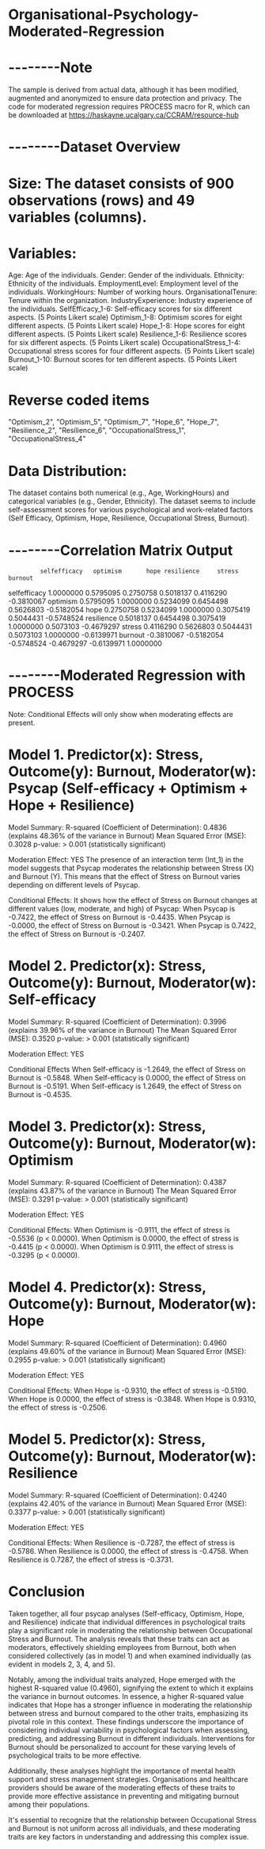 # Organisational-Psychology-Moderated-Regression

# --------Note
The sample is derived from actual data, although it has been modified, augmented and anonymized to ensure data protection and privacy.
The code for moderated regression requires PROCESS macro for R, which can be downloaded at https://haskayne.ucalgary.ca/CCRAM/resource-hub

# --------Dataset Overview

# Size: The dataset consists of 900 observations (rows) and 49 variables (columns).

# Variables:
Age: Age of the individuals.
Gender: Gender of the individuals.
Ethnicity: Ethnicity of the individuals.
EmploymentLevel: Employment level of the individuals.
WorkingHours: Number of working hours.
OrganisationalTenure: Tenure within the organization.
IndustryExperience: Industry experience of the individuals.
SelfEfficacy_1-6: Self-efficacy scores for six different aspects. (5 Points Likert scale)
Optimism_1-8: Optimism scores for eight different aspects. (5 Points Likert scale)
Hope_1-8: Hope scores for eight different aspects. (5 Points Likert scale)
Resilience_1-6: Resilience scores for six different aspects. (5 Points Likert scale)
OccupationalStress_1-4: Occupational stress scores for four different aspects. (5 Points Likert scale)
Burnout_1-10: Burnout scores for ten different aspects. (5 Points Likert scale)

# Reverse coded items
"Optimism_2", "Optimism_5", "Optimism_7", "Hope_6", "Hope_7", "Resilience_2", "Resilience_6", "OccupationalStress_1", "OccupationalStress_4"

# Data Distribution:

The dataset contains both numerical (e.g., Age, WorkingHours) and categorical variables (e.g., Gender, Ethnicity).
The dataset seems to include self-assessment scores for various psychological and work-related factors (Self Efficacy, Optimism, Hope, Resilience, Occupational Stress, Burnout).

# --------Correlation Matrix Output
             selfefficacy   optimism       hope resilience     stress    burnout
selfefficacy    1.0000000  0.5795095  0.2750758  0.5018137  0.4116290 -0.3810067
optimism        0.5795095  1.0000000  0.5234099  0.6454498  0.5626803 -0.5182054
hope            0.2750758  0.5234099  1.0000000  0.3075419  0.5044431 -0.5748524
resilience      0.5018137  0.6454498  0.3075419  1.0000000  0.5073103 -0.4679297
stress          0.4116290  0.5626803  0.5044431  0.5073103  1.0000000 -0.6139971
burnout        -0.3810067 -0.5182054 -0.5748524 -0.4679297 -0.6139971  1.0000000

# --------Moderated Regression with PROCESS
Note: Conditional Effects will only show when moderating effects are present.

# Model 1. Predictor(x): Stress, Outcome(y): Burnout, Moderator(w): Psycap (Self-efficacy + Optimism + Hope + Resilience)

Model Summary:
R-squared (Coefficient of Determination): 0.4836 (explains 48.36% of the variance in Burnout)
Mean Squared Error (MSE): 0.3028
p-value: > 0.001 (statistically significant)

Moderation Effect: YES 
The presence of an interaction term (Int_1) in the model suggests that Psycap moderates the relationship between Stress (X) and Burnout (Y). This means that the effect of Stress on Burnout varies depending on different levels of Psycap.

Conditional Effects:
It shows how the effect of Stress on Burnout changes at different values (low, moderate, and high) of Psycap:
When Psycap is -0.7422, the effect of Stress on Burnout is -0.4435.
When Psycap is -0.0000, the effect of Stress on Burnout is -0.3421.
When Psycap is 0.7422, the effect of Stress on Burnout is -0.2407.

# Model 2. Predictor(x): Stress, Outcome(y): Burnout, Moderator(w): Self-efficacy

Model Summary:
R-squared (Coefficient of Determination): 0.3996 (explains 39.96% of the variance in Burnout)
The Mean Squared Error (MSE): 0.3520
p-value: > 0.001 (statistically significant)

Moderation Effect: YES

Conditional Effects
When Self-efficacy is -1.2649, the effect of Stress on Burnout is -0.5848.
When Self-efficacy is 0.0000, the effect of Stress on Burnout is -0.5191.
When Self-efficacy is 1.2649, the effect of Stress on Burnout is -0.4535.

# Model 3. Predictor(x): Stress, Outcome(y): Burnout, Moderator(w): Optimism

Model Summary:
R-squared (Coefficient of Determination): 0.4387 (explains 43.87% of the variance in Burnout)
The Mean Squared Error (MSE): 0.3291
p-value: > 0.001 (statistically significant)

Moderation Effect: YES

Conditional Effects:
When Optimism is -0.9111, the effect of stress is -0.5536 (p < 0.0000).
When Optimism is 0.0000, the effect of stress is -0.4415 (p < 0.0000).
When Optimism is 0.9111, the effect of stress is -0.3295 (p < 0.0000).

# Model 4. Predictor(x): Stress, Outcome(y): Burnout, Moderator(w): Hope

Model Summary:
R-squared (Coefficient of Determination): 0.4960 (explains 49.60% of the variance in Burnout)
Mean Squared Error (MSE): 0.2955
p-value: > 0.001 (statistically significant)

Moderation Effect: YES

Conditional Effects:
When Hope is -0.9310, the effect of stress is -0.5190.
When Hope is 0.0000, the effect of stress is -0.3848.
When Hope is 0.9310, the effect of stress is -0.2506.

# Model 5. Predictor(x): Stress, Outcome(y): Burnout, Moderator(w): Resilience

Model Summary:
R-squared (Coefficient of Determination): 0.4240 (explains 42.40% of the variance in Burnout)
Mean Squared Error (MSE): 0.3377
p-value: > 0.001 (statistically significant)

Moderation Effect: YES

Conditional Effects:
When Resilience is -0.7287, the effect of stress is -0.5786.
When Resilience is 0.0000, the effect of stress is -0.4758.
When Resilience is 0.7287, the effect of stress is -0.3731.

# Conclusion
Taken together, all four psycap analyses (Self-efficacy, Optimism, Hope, and Resilience) indicate that individual differences in psychological traits play a significant role in moderating the relationship between Occupational Stress and Burnout. The analysis reveals that these traits can act as moderators, effectively shielding employees from Burnout, both when considered collectively (as in model 1) and when examined individually (as evident in models 2, 3, 4, and 5). 

Notably, among the individual traits analyzed, Hope emerged with the highest R-squared value (0.4960), signifying the extent to which it explains the variance in burnout outcomes. In essence, a higher R-squared value indicates that Hope has a stronger influence in moderating the relationship between stress and burnout compared to the other traits, emphasizing its pivotal role in this context. These findings underscore the importance of considering individual variability in psychological factors when assessing, predicting, and addressing Burnout in different individuals. Interventions for Burnout should be personalized to account for these varying levels of psychological traits to be more effective.

Additionally, these analyses highlight the importance of mental health support and stress management strategies. Organisations and healthcare providers should be aware of the moderating effects of these traits to provide more effective assistance in preventing and mitigating burnout among their populations.

It's essential to recognize that the relationship between Occupational Stress and Burnout is not uniform across all individuals, and these moderating traits are key factors in understanding and addressing this complex issue.
